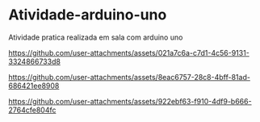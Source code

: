 # Atividade-arduino-uno
Atividade pratica realizada em sala com arduino uno


https://github.com/user-attachments/assets/021a7c6a-c7d1-4c56-9131-3324866733d8



https://github.com/user-attachments/assets/8eac6757-28c8-4bff-81ad-686421ee8908



https://github.com/user-attachments/assets/922ebf63-f910-4df9-b666-2764cfe804fc

